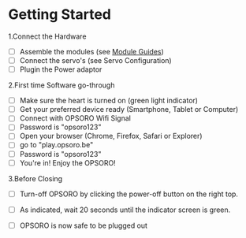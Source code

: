 # Getting Started

1.Connect the Hardware

* [ ] Assemble the modules \(see [Module Guides](/modules/README.md)\)
* [ ] Connect the servo's \(see Servo Configuration\)
* [ ] Plugin the Power adaptor

2.First time Software go-through

* [ ] Make sure the heart is turned on \(green light indicator\)
* [ ] Get your preferred device ready \(Smartphone, Tablet or Computer\)
* [ ] Connect with OPSORO Wifi Signal
* [ ] Password is "opsoro123"
* [ ] Open your browser \(Chrome, Firefox, Safari or Explorer\)
* [ ] go to "play.opsoro.be"
* [ ] Password is "opsoro123"
* [ ] You're in! Enjoy the OPSORO!

3.Before Closing

* [ ] Turn-off OPSORO by clicking the power-off button on the right top.
* [ ] As indicated, wait 20 seconds until the indicator screen is green.
* [ ] OPSORO is now safe to be plugged out







